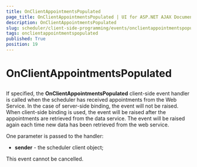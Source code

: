 ```yaml
---
title: OnClientAppointmentsPopulated
page_title: OnClientAppointmentsPopulated | UI for ASP.NET AJAX Documentation
description: OnClientAppointmentsPopulated
slug: scheduler/client-side-programming/events/onclientappointmentspopulated
tags: onclientappointmentspopulated
published: True
position: 19
---
```


# OnClientAppointmentsPopulated



## 

If specified, the __OnClientAppointmentsPopulated__ client-side event handler is called when the scheduler has received appointments from the Web Service. In the case of server-side binding, the event will not be raised. When client-side binding is used, the event will be raised after the appointments are retrieved from the data service. The event will be raised again each time new data has been retrieved from the web service.

One parameter is passed to the handler:

* __sender__ - the scheduler client object;

This event cannot be cancelled.
